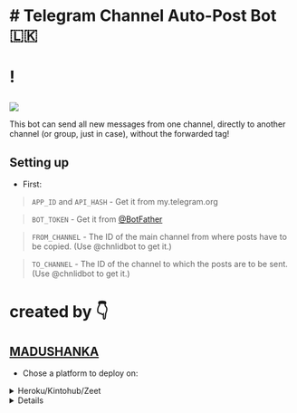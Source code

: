 # # Telegram Channel Auto-Post Bot 🇱🇰
# !<p align="center">
  <img src="https://telegra.ph/file/52a900e99c879218bd65f.jpg">

This bot can send all new messages from one channel, directly to another channel (or group, just in case), without the forwarded tag!

## Setting up 

* First:

> `APP_ID` and `API_HASH` - Get it from my.telegram.org   

> `BOT_TOKEN` - Get it from [@BotFather](https://t.me/BotFather)   

> `FROM_CHANNEL` - The ID of the main channel from where posts have to be copied. (Use @chnlidbot to get it.)   

> `TO_CHANNEL` - The ID of the channel to which the posts are to be sent. (Use @chnlidbot to get it.)   

# created by  👇

## [MADUSHANKA](t.me/Madushanka_bro)

* Chose a platform to deploy on:

<details>

<summary>Heroku/Kintohub/Zeet</summary>

<br>

Add the above values to the environment vars and deploy the bot.

</details>

<details>

## Usage

Add the bot to both channels with admin permission, and thats it!

All new messages will be auto-posted!!

Visit [@epusthakalaya_bots](https://t.me/epusthakalaya_bots) for help.

## Credits

> [xditya](https://github.com/xditya)
> [Lasiya](t.me/Danuma_admin_bot)
